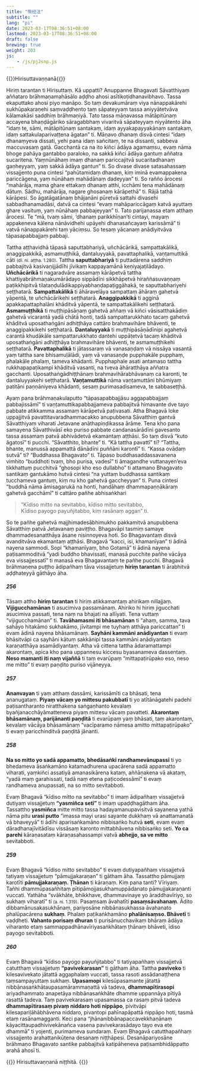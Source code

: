 ```yaml
---
title: "惭经注"
subtitle: ""
lang: "pi"
date: 2023-03-17T08:36:51+08:00
lastmod: 2023-03-17T08:36:51+08:00
draft: false
brewing: true
weight: 203
js:
    - /js/pj2snp.js
---
```


{{<subtitle>}}Hirisuttavaṇṇanā{{</subtitle>}}

Hiriṃ tarantan ti Hirisuttaṃ. Kā uppatti? Anuppanne Bhagavati Sāvatthiyaṃ aññataro brāhmaṇamahāsālo aḍḍho ahosi asītikoṭidhanavibhavo. Tassa ekaputtako ahosi piyo manāpo. So taṃ devakumāraṃ viya nānappakārehi sukhūpakaraṇehi saṃvaḍḍhento taṃ sāpateyyaṃ tassa aniyyātetvāva kālamakāsi saddhiṃ brāhmaṇiyā. Tato tassa māṇavassa mātāpitūnaṃ accayena bhaṇḍāgāriko sāragabbhaṃ vivaritvā sāpateyyaṃ niyyātento āha “idaṃ te, sāmi, mātāpitūnaṃ santakaṃ, idaṃ ayyakapayyakānaṃ santakaṃ, idaṃ sattakulaparivaṭṭena āgatan” ti. Māṇavo dhanaṃ disvā cintesi “idaṃ dhanaṃyeva dissati, yehi pana idaṃ sañcitaṃ, te na dissanti, sabbeva maccuvasaṃ gatā. Gacchantā ca na ito kiñci ādāya agamaṃsu, evaṃ nāma bhoge pahāya gantabbo paraloko, na sakkā kiñci ādāya gantuṃ aññatra sucaritena. Yaṃnūnāhaṃ imaṃ dhanaṃ pariccajitvā sucaritadhanaṃ gaṇheyyaṃ, yaṃ sakkā ādāya gantun” ti. So divase divase satasahassaṃ vissajjento puna cintesi “pahūtamidaṃ dhanaṃ, kiṃ iminā evamappakena pariccāgena, yaṃ nūnāhaṃ mahādānaṃ dadeyyan” ti. So rañño ārocesi “mahārāja, mama ghare ettakaṃ dhanaṃ atthi, icchāmi tena mahādānaṃ dātuṃ. Sādhu, mahārāja, nagare ghosanaṃ kārāpethā” ti. Rājā tathā kārāpesi. So āgatāgatānaṃ bhājanāni pūretvā sattahi divasehi sabbadhanamadāsi, datvā ca cintesi “evaṃ mahāpariccāgaṃ katvā ayuttaṃ ghare vasituṃ, yaṃ nūnāhaṃ pabbajeyyan” ti. Tato parijanassa etam atthaṃ ārocesi. Te “mā, tvaṃ sāmi, ‘dhanaṃ parikkhīṇan’ti cintayi, mayaṃ appakeneva kālena nānāvidhehi upāyehi dhanasañcayaṃ karissāmā” ti vatvā nānappakārehi taṃ yāciṃsu. So tesaṃ yācanaṃ anādiyitvāva tāpasapabbajjaṃ pabbaji.

Tattha aṭṭhavidhā tāpasā saputtabhariyā, uñchācārikā, sampattakālikā, anaggipakkikā, asmamuṭṭhikā, dantaluyyakā, pavattaphalikā, vaṇṭamuttikā cāti <small>(dī. ni. aṭṭha. 1.280)</small>. Tattha **saputtabhariyā** ti puttadārena saddhiṃ pabbajitvā kasivaṇijjādīhi jīvikaṃ kappayamānā keṇiyajaṭilādayo. **Uñchācārikā** ti nagaradvāre assamaṃ kārāpetvā tattha khattiyabrāhmaṇakumārādayo sippādīni sikkhāpetvā hiraññasuvaṇṇaṃ paṭikkhipitvā tilataṇḍulādikappiyabhaṇḍapaṭiggāhakā, te saputtabhariyehi seṭṭhatarā. **Sampattakālikā** ti āhāravelāya sampattaṃ āhāraṃ gahetvā yāpentā, te uñchācārikehi seṭṭhatarā. **Anaggipakkikā** ti agginā apakkapattaphalāni khāditvā yāpentā, te sampattakālikehi seṭṭhatarā. **Asmamuṭṭhikā** ti muṭṭhipāsāṇaṃ gahetvā aññaṃ vā kiñci vāsisatthakādiṃ gahetvā vicarantā yadā chātā honti, tadā sampattarukkhato tacaṃ gahetvā khāditvā uposathaṅgāni adhiṭṭhāya cattāro brahmavihāre bhāventi, te anaggipakkikehi seṭṭhatarā. **Dantaluyyakā** ti muṭṭhipāsāṇādīnipi agahetvā carantā khudākāle sampattarukkhato dantehi uppāṭetvā tacaṃ khāditvā uposathaṅgāni adhiṭṭhāya brahmavihāre bhāventi, te asmamuṭṭhikehi seṭṭhatarā. **Pavattaphalikā** ti jātassaraṃ vā vanasaṇḍaṃ vā nissāya vasantā yaṃ tattha sare bhisamuḷālādi, yaṃ vā vanasaṇḍe pupphakāle pupphaṃ, phalakāle phalaṃ, tameva khādanti. Pupphaphale asati antamaso tattha rukkhapapaṭikampi khāditvā vasanti, na tveva āhāratthāya aññatra gacchanti. Uposathaṅgādhiṭṭhānaṃ brahmavihārabhāvanaṃ ca karonti, te dantaluyyakehi seṭṭhatarā. **Vaṇṭamuttikā** nāma vaṇṭamuttāni bhūmiyaṃ patitāni paṇṇāniyeva khādanti, sesaṃ purimasadisameva, te sabbaseṭṭhā.

Ayaṃ pana brāhmaṇakulaputto “tāpasapabbajjāsu aggapabbajjaṃ pabbajissāmī” ti vaṇṭamuttikapabbajjameva pabbajitvā himavante dve tayo pabbate atikkamma assamaṃ kārāpetvā paṭivasati. Atha Bhagavā loke uppajjitvā pavattitavaradhammacakko anupubbena Sāvatthiṃ gantvā Sāvatthiyaṃ viharati Jetavane anāthapiṇḍikassa ārāme. Tena kho pana samayena Sāvatthivāsī eko puriso pabbate candanasārādīni gavesanto tassa assamaṃ patvā abhivādetvā ekamantaṃ aṭṭhāsi. So taṃ disvā “kuto āgatosī” ti pucchi. “Sāvatthito, bhante” ti. “Kā tattha pavattī” ti? “Tattha, bhante, manussā appamattā dānādīni puññāni karontī” ti. “Kassa ovādaṃ sutvā” ti? “Buddhassa Bhagavato” ti. Tāpaso buddhasaddassavanena vimhito “buddhoti tvaṃ, bho purisa, vadesī” ti āmagandhe vuttanayen’eva tikkhattuṃ pucchitvā “ghosopi kho eso dullabho” ti attamano Bhagavato santikaṃ gantukāmo hutvā cintesi “na yuttaṃ buddhassa santikaṃ tucchameva gantuṃ, kiṃ nu kho gahetvā gaccheyyan” ti. Puna cintesi “buddhā nāma āmisagarukā na honti, handāhaṃ dhammapaṇṇākāraṃ gahetvā gacchāmī” ti cattāro pañhe abhisaṅkhari

> “Kīdiso mitto na sevitabbo, kīdiso mitto sevitabbo,  
> Kīdiso payogo payuñjitabbo, kiṃ rasānaṃ aggan” ti.

So te pañhe gahetvā majjhimadesābhimukho pakkamitvā anupubbena Sāvatthiṃ patvā Jetavanaṃ paviṭṭho. Bhagavāpi tasmiṃ samaye dhammadesanatthāya āsane nisinnoyeva hoti. So Bhagavantaṃ disvā avanditvāva ekamantaṃ aṭṭhāsi. Bhagavā “kacci, isi, khamanīyan” ti ādinā nayena sammodi. Sopi “khamanīyaṃ, bho Gotamā” ti ādinā nayena paṭisammoditvā “yadi buddho bhavissati, manasā pucchite pañhe vācāya eva vissajjessatī” ti manasā eva Bhagavantaṃ te pañhe pucchi. Bhagavā brāhmaṇena puṭṭho ādipañhaṃ tāva vissajjetuṃ **hiriṃ tarantan** ti ārabhitvā aḍḍhateyyā gāthāyo āha.

##### 256

Tāsaṃ attho **hiriṃ tarantan** ti hiriṃ atikkamantaṃ ahirikaṃ nillajjaṃ. **Vijigucchamānan** ti asucimiva passamānaṃ. Ahiriko hi hiriṃ jigucchati asucimiva passati, tena naṃ na bhajati na allīyati. Tena vuttaṃ “vijigucchamānan” ti. **Tavāhamasmi iti bhāsamānan** ti “ahaṃ, samma, tava sahāyo hitakāmo sukhakāmo, jīvitampi me tuyhaṃ atthāya pariccattan” ti evam ādinā nayena bhāsamānaṃ. **Sayhāni kammāni anādiyantan** ti evaṃ bhāsitvāpi ca sayhāni kātuṃ sakkānipi tassa kammāni anādiyantaṃ karaṇatthāya asamādiyantaṃ. Atha vā cittena tattha ādaramattampi akarontaṃ, apica kho pana uppannesu kiccesu byasanameva dassentaṃ. **Neso mamanti iti naṃ vijaññā** ti taṃ evarūpaṃ “mittapaṭirūpako eso, neso me mitto” ti evaṃ paṇḍito puriso vijāneyya.

##### 257

**Ananvayan** ti yaṃ atthaṃ dassāmi, karissāmīti ca bhāsati, tena ananugataṃ. **Piyaṃ vācaṃ yo mittesu pakubbatī** ti yo atītānāgatehi padehi paṭisantharanto niratthakena saṅgaṇhanto kevalaṃ byañjanacchāyāmatteneva piyaṃ mittesu vācaṃ pavatteti. **Akarontaṃ bhāsamānaṃ, parijānanti paṇḍitā** ti evarūpaṃ yaṃ bhāsati, taṃ akarontaṃ, kevalaṃ vācāya bhāsamānaṃ “vacīparamo nāmesa amitto mittapaṭirūpako” ti evaṃ paricchinditvā paṇḍitā jānanti.

##### 258

**Na so mitto yo sadā appamatto, bhedāsaṅkī randhamevānupassī** ti yo bhedameva āsaṅkamāno katamadhurena upacārena sadā appamatto viharati, yaṃkiñci assatiyā amanasikārena kataṃ, aññāṇakena vā akataṃ, “yadā maṃ garahissati, tadā naṃ etena paṭicodessāmī” ti evaṃ randhameva anupassati, na so mitto sevitabboti.

Evaṃ Bhagavā “kīdiso mitto na sevitabbo” ti imaṃ ādipañhaṃ vissajjetvā dutiyaṃ vissajjetuṃ **“yasmiñca setī”** ti imaṃ upaḍḍhagātham āha. Tassattho **yasmiñca** mitte mitto tassa hadayamanupavisitvā sayanena yathā nāma pitu **urasi putto** “imassa mayi urasi sayante dukkhaṃ vā anattamanatā vā bhaveyyā” ti ādīhi aparisaṅkamāno nibbisaṅko hutvā **seti**, evam evaṃ dāradhanajīvitādīsu vissāsaṃ karonto mittabhāvena nibbisaṅko seti. **Yo ca parehi** kāraṇasataṃ kāraṇasahassampi vatvā **abhejjo, sa ve mitto** sevitabboti.

##### 259

Evaṃ Bhagavā “kīdiso mitto sevitabbo” ti evaṃ dutiyapañhaṃ vissajjetvā tatiyaṃ vissajjetuṃ “pāmujjakaraṇan” ti gātham āha. Tassattho pāmujjaṃ karotīti **pāmujjakaraṇaṃ. Ṭhānan** ti kāraṇaṃ. Kiṃ pana tanti? Vīriyaṃ. Tañhi dhammūpasañhitaṃ pītipāmojjasukhamuppādanato pāmujjakaraṇanti vuccati. Yathāha “svākhāte, bhikkhave, dhammavinaye yo āraddhavīriyo, so sukhaṃ viharatī” ti <small>(a. ni. 1.319)</small>. Pasaṃsaṃ āvahatīti **pasaṃsāvahanaṃ**. Ādito dibbamānusakasukhānaṃ, pariyosāne nibbānasukhassa āvahanato phalūpacārena **sukhaṃ**. Phalaṃ paṭikaṅkhamāno **phalānisaṃso. Bhāvetī** ti vaḍḍheti. **Vahanto porisaṃ dhuran** ti purisānucchavikaṃ bhāraṃ ādāya viharanto etaṃ sammappadhānavīriyasaṅkhātaṃ ṭhānaṃ bhāveti, īdiso payogo sevitabboti.

##### 260

Evaṃ Bhagavā “kīdiso payogo payuñjitabbo” ti tatiyapañhaṃ vissajjetvā catutthaṃ vissajjetuṃ **“pavivekarasan”** ti gātham āha. Tattha **paviveko** ti kilesavivekato jātattā aggaphalaṃ vuccati, tassa rasoti assādanaṭṭhena taṃsampayuttaṃ sukhaṃ. **Upasamopi** kilesūpasamante jātattā nibbānasaṅkhātaupasamārammaṇattā vā tadeva, **dhammapītirasopi** ariyadhammato anapetāya nibbānasaṅkhāte dhamme uppannāya pītiyā rasattā tadeva. Taṃ pavivekarasaṃ upasamassa ca rasaṃ pitvā tadeva **dhammapītirasaṃ pivaṃ niddaro hoti nippāpo**, pivitvāpi kilesapariḷāhābhāvena niddaro, pivantopi pahīnapāpattā nippāpo hoti, tasmā etaṃ rasānamagganti. Keci pana “jhānanibbānapaccavekkhaṇānaṃ kāyacittaupadhivivekānañca vasena pavivekarasādayo tayo eva ete dhammā” ti yojenti, purimameva sundaraṃ. Evaṃ Bhagavā catutthapañhaṃ vissajjento arahattanikūṭena desanaṃ niṭṭhāpesi. Desanāpariyosāne brāhmaṇo Bhagavato santike pabbajitvā katipāheneva paṭisambhidāppatto arahā ahosī ti.

{{<eof>}}
    Hirisuttavaṇṇanā niṭṭhitā.
{{</eof>}}